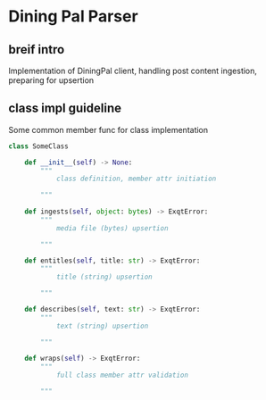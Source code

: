 # Dining Pal Parser

## breif intro

Implementation of DiningPal client, handling post content ingestion, preparing for upsertion

## class impl guideline

Some common member func for class implementation

```Python
class SomeClass

    def __init__(self) -> None:
        """
            class definition, member attr initiation

        """
    
    def ingests(self, object: bytes) -> ExqtError:
        """
            media file (bytes) upsertion

        """

    def entitles(self, title: str) -> ExqtError:
        """
            title (string) upsertion

        """

    def describes(self, text: str) -> ExqtError:
        """
            text (string) upsertion

        """
    
    def wraps(self) -> ExqtError:
        """
            full class member attr validation

        """

```
